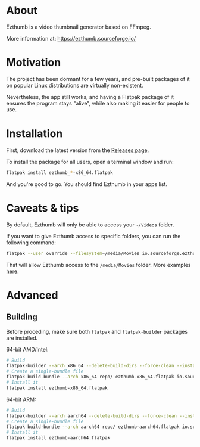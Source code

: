 # About

Ezthumb is a video thumbnail generator based on FFmpeg.

More information at: https://ezthumb.sourceforge.io/

# Motivation

The project has been dormant for a few years, and pre-built packages of it on popular Linux distributions are virtually non-existent.

Nevertheless, the app still works, and having a Flatpak package of it ensures the program stays "alive", while also making it easier for people to use.

# Installation

First, download the latest version from the [Releases page](https://github.com/guihkx/flatpak-app-ezthumb/releases).

To install the package for all users, open a terminal window and run:

```bash
flatpak install ezthumb_*-x86_64.flatpak
```

And you're good to go. You should find Ezthumb in your apps list.

# Caveats & tips

By default, Ezthumb will only be able to access your `~/Videos` folder.

If you want to give Ezthumb access to specific folders, you can run the following command:

```bash
flatpak --user override --filesystem=/media/Movies io.sourceforge.ezthumb
```

That will allow Ezthumb access to the `/media/Movies` folder. More examples [here](https://docs.flatpak.org/en/latest/sandbox-permissions.html#filesystem-access).

# Advanced

## Building

Before proceding, make sure both `flatpak` and `flatpak-builder` packages are installed.

64-bit AMD/Intel:

```bash
# Build
flatpak-builder --arch x86_64 --delete-build-dirs --force-clean --install-deps-from flathub --repo repo/ --sandbox builddir/ io.sourceforge.ezthumb.yaml
# Create a single-bundle file
flatpak build-bundle --arch x86_64 repo/ ezthumb-x86_64.flatpak io.sourceforge.ezthumb master
# Install it
flatpak install ezthumb-x86_64.flatpak
```

64-bit ARM:

```bash
# Build
flatpak-builder --arch aarch64 --delete-build-dirs --force-clean --install-deps-from flathub --repo repo/ --sandbox builddir/ io.sourceforge.ezthumb.yaml
# Create a single-bundle file
flatpak build-bundle --arch aarch64 repo/ ezthumb-aarch64.flatpak io.sourceforge.ezthumb master
# Install it
flatpak install ezthumb-aarch64.flatpak
```
